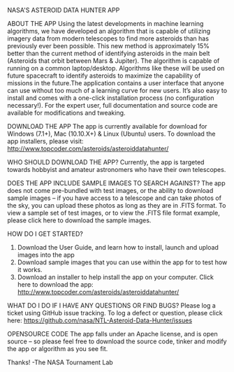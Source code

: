 ﻿NASA'S ASTEROID DATA HUNTER APP

ABOUT THE APP
Using the latest developments in machine learning algorithms, we have developed an algorithm that is capable of utilizing imagery data from modern telescopes to find more asteroids than has previously ever been possible. This new method is approximately 15% better than the current method of identifying asteroids in the main belt (Asteroids that orbit between Mars & Jupiter). The algorithm is capable of running on a common laptop/desktop. Algorithms like these will be used on future spacecraft to identify asteroids to maximize the capability of missions in the future.The application contains a user interface that anyone can use without too much of a learning curve for new users. It’s also easy to install and comes with a one-click installation process (no configuration necessary!). For the expert user, full documentation and source code are available for modifications and tweaking.


DOWNLOAD THE APP
The app is currently available for download for Windows (7.1+), Mac (10.10.X+) & Linux (Ubuntu) users. To download the app installers, please visit: http://www.topcoder.com/asteroids/asteroiddatahunter/


WHO SHOULD DOWNLOAD THE APP?
Currently, the app is targeted towards hobbyist and amateur astronomers who have their own telescopes.


DOES THE APP INCLUDE SAMPLE IMAGES TO SEARCH AGAINST?
The app does not come pre-bundled with test images, or the ability to download sample images – if you have access to a telescope and can take photos of the sky, you can upload these photos as long as they are in .FITS format. To view a sample set of test images, or to view the .FITS file format example, please click here to download the sample images.


HOW DO I GET STARTED?
1. Download the User Guide, and learn how to install, launch and upload images into the app
2. Download sample images that you can use within the app for to test how it works.
3. Download an installer to help install the app on your computer. Click here to download the app: http://www.topcoder.com/asteroids/asteroiddatahunter/


WHAT DO I DO IF I HAVE ANY QUESTIONS OR FIND BUGS?
Please log a ticket using GitHub issue tracking. To log a defect or question, please click here: https://github.com/nasa/NTL-Asteroid-Data-Hunter/issues


OPENSOURCE CODE
The app falls under an Apache license, and is open source – so please feel free to download the source code, tinker and modify the app or algorithm as you see fit. 

Thanks!
-The NASA Tournament Lab
